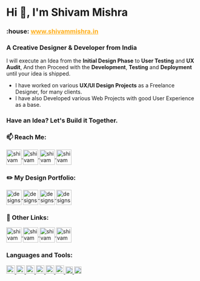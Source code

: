 <h1>Hi 👋, I'm Shivam Mishra</h1>
<h3 underline="none">:house:  <a href="http://shivammishra.in/" style="color:#FFAE1A">www.shivammishra.in</a></h3>
<h3>A Creative Designer & Developer from India</h3>

I will execute an Idea from the **Initial Design Phase** to **User Testing** and **UX Audit**, And then Proceed with the **Development**, **Testing** and **Deployment** until your idea is shipped.

- I have worked on various **UX/UI Design Projects** as a Freelance Designer, for many clients.
- I have also Developed various Web Projects with good User Experience as a base.

### Have an Idea? Let's Build it Together.

<!-- - All of my projects are available at [https://github.com/battleplayer02/](https://github.com/battleplayer02/) -->

<!-- - How to reach me, drop an email at **hshekhar499@gmail.com** -->

### :mailbox: Reach Me:

<p>
  <!-- Twitter -->
  <a href="http://twitter.com/shivam534d" target="_blank">
    <img align="center" src="https://shivammishra.in/cdn/github/assets/jpg/twitter.jpg" alt="shivam534d" height="40" width="auto"/>
  </a>
  <!-- LinkedIn -->
  <a href="https://www.linkedin.com/in/shivam534d/" target="_blank">
    <img align="center" src="https://shivammishra.in/cdn/github/assets/jpg/linkedin.jpg" alt="shivam534d" height="40" width="auto"/>
  </a>
  <!-- Instagram -->
  <a href="https://www.instagram.com/shivam534d/" target="_blank">
    <img align="center" src="https://shivammishra.in/cdn/github/assets/jpg/insta-shivam534d.jpg" alt="shivam534d" height="40" width="auto"/>
  </a>
  <!-- Email -->
  <a href="mailto:shivam534d@gmail" target="_blank">
    <img align="center" src="https://shivammishra.in/cdn/github/assets/jpg/gmail.jpg" alt="shivam534d" height="40" width="auto"/>
  </a>
</p>

### :pencil2: My Design Portfolio:

<p>
  <!-- Behance -->
  <a href="https://www.behance.net/designsbymishra" target="_blank">
    <img align="center" src="https://shivammishra.in/cdn/github/assets/jpg/behance.jpg" alt="designsbymishra" height="40" width="auto"/>
  </a>
  <!-- Dribbble -->
  <a href="https://dribbble.com/designsbymishra" target="_blank">
    <img align="center" src="https://shivammishra.in/cdn/github/assets/jpg/dribbble.jpg" alt="designsbymishra" height="40" width="auto"/>
  </a>
  <!-- Design Instagram -->
  <a href="https://www.instagram.com/designsbymishra/" target="_blank">
    <img align="center" src="https://shivammishra.in/cdn/github/assets/jpg/instgram-Designs-By-Mishra.jpg" alt="designsbymishra" height="40" width="auto"/>             
  </a>
  <!-- CodePen -->
  <a href="https://codepen.io/designsbymishra" target="_blank">
    <img align="center" src="https://shivammishra.in/cdn/github/assets/jpg/codePen.jpg" alt="designsbymishra" height="40" width="auto"/>
  </a>
</p>

### :link: Other Links:

<p>
  <!-- Leetcode -->
  <a href="https://leetcode.com/shivam534d" target="_blank">
    <img align="center" src="https://shivammishra.in/cdn/github/assets/jpg/leetcode.jpg" alt="shivam534d" height="40" width="auto"/>
  </a>
  <!-- HackerRank -->
  <a href="https://www.hackerrank.com/shivam534d" target="_blank">
    <img align="center" src="https://shivammishra.in/cdn/github/assets/jpg/hackerrank.jpg" alt="shivam534d" height="40" width="auto"/>
  </a>
  <!-- HackerEarth -->
  <a href="https://www.hackerearth.com/@shivam534d" target="_blank">
    <img align="center" src="https://shivammishra.in/cdn/github/assets/jpg/hacker-Earth.jpg" alt="shivam534d" height="40" width="auto"/>
  </a>
  <!-- CodeChef -->
  <a href="https://www.codechef.com/users/shivam534d" target="_blank">
    <img align="center" src="https://shivammishra.in/cdn/github/assets/jpg/codeChef.jpg" alt="shivam534d" height="40" width="auto"/>
  </a>
</p>

<h3 align="left">Languages and Tools:</h3>

<p align="left">
  <a href="https://www.w3.org/html/" target="_blank">
    <img
    src="https://shivammishra.in/cdn/github/assets/html.png"
    alt="html5"
    width="auto"
    height="22"
    />
  </a>
  <a href="https://www.w3schools.com/css/" target="_blank">
    <img
    src="https://shivammishra.in/cdn/github/assets/css.png"
    alt="css3"
    width="auto"
    height="22"
    />
  </a>
  <a href="https://sass-lang.com" target="_blank">
    <img
      src="https://shivammishra.in/cdn/github/assets/sass.png"
      alt="sass"
      width="auto"
      height="22"
    />
  </a>
  <a href="https://getbootstrap.com" target="_blank">
    <img
      src="https://shivammishra.in/cdn/github/assets/bootstrap.png"
      alt="bootstrap"
      width="auto"
      height="22"
    />
  </a>
  <a href="https://developer.mozilla.org/en-US/docs/Web/JavaScript" target="_blank">
    <img
      src="https://shivammishra.in/cdn/github/assets/javascript.png"
      alt="javascript"
      width="auto"
      height="22"
    />
  </a>
  <a href="https://nodejs.org" target="_blank">
    <img
      src="https://shivammishra.in/cdn/github/assets/nodejs.png"
      alt="nodejs"
      width="auto"
      height="22"
    />
  </a>
  <!-- <a href="https://expressjs.com" target="_blank">
    <img
      src="https://shivammishra.in/cdn/github/assets/png/expressjs.png"
      alt="express"
      width="auto"
      height="19"
    />
  </a>
  <a href="https://reactjs.org/" target="_blank">
    <img
      src="https://shivammishra.in/cdn/github/assets/png/reactjs.png"
      alt="react"
      width="auto"
      height="19"
    />
  </a>
  <a href="https://redux.js.org" target="_blank">
    <img
      src="https://shivammishra.in/cdn/github/assets/png/redux.png"
      alt="redux"
      width="auto"
      height="19"
    />
  </a>
  <a href="https://www.mongodb.com/" target="_blank">
    <img
      src="https://shivammishra.in/cdn/github/assets/png/mongoDB.png"
      alt="mongodb"
      width="auto"
      height="19"
    />
  </a>
  <a href="https://nextjs.org/" target="_blank">
    <img
      src="https://shivammishra.in/cdn/github/assets/png/nextjs.png"
      alt="nextjs"
      width="auto"
      height="19"
    />
  </a>
  <a href="https://www.postgresql.org" target="_blank">
    <img
      src="https://shivammishra.in/cdn/github/assets/png/Postgre-SQL.png"
      alt="postgresql"
      width="auto"
      height="19"
    />
  </a>
  <a href="https://postman.com" target="_blank">
    <img
      src="https://shivammishra.in/cdn/github/assets/png/postman.png"
      alt="postman"
      width="auto"
      height="19"
    />
  </a>
  <a href="https://www.python.org" target="_blank">
    <img
      src="https://shivammishra.in/cdn/github/assets/png/python.png"
      alt="python"
      width="auto"
      height="19"
    />
  </a> -->
  <a href="https://git-scm.com/" target="_blank">
    <img
      src="https://shivammishra.in/cdn/github/assets/png/git.png"
      alt="git"
      width="auto"
      height="19"
    />
  </a> 
  <!-- <a href="https://www.linux.org/" target="_blank">
    <img
      src="https://shivammishra.in/cdn/github/assets/png/linux.png"
      alt="linux"
      width="auto"
      height="19"
    />
  </a>
  <a href="https://angular.io" target="_blank">
    <img
      src="https://shivammishra.in/cdn/github/assets/png/angular.png"
      alt="angular"
      width="auto"
      height="19"
    />
  </a>
  <a href="https://www.typescriptlang.org/" target="_blank">
    <img
      src="https://shivammishra.in/cdn/github/assets/png/typescript.png"
      alt="typescript"
      width="auto"
      height="19"
    />
  </a>
  <a href="https://aws.amazon.com" target="_blank">
    <img
      src="https://shivammishra.in/cdn/github/assets/png/aws.png"
      alt="aws"
      width="auto"
      height="19"
    />
  </a>
  <a href="https://firebase.google.com/" target="_blank">
    <img
      src="https://shivammishra.in/cdn/github/assets/png/firebase.png"
      alt="firebase"
      width="auto"
      height="19"
    />
  </a>
  <a href="https://heroku.com" target="_blank">
    <img
      src="https://shivammishra.in/cdn/github/assets/png/heroku.png"
      alt="heroku"
      width="auto"
      height="19"
    />
  </a>
  <a href="https://www.mysql.com/" target="_blank">
    <img
      src="https://shivammishra.in/cdn/github/assets/png/mySQL.png"
      alt="mysql"
      width="auto"
      height="19"
    />
  </a> -->
  <a href="https://www.java.com" target="_blank">
    <img
      src="https://shivammishra.in/cdn/github/assets/png/java.png"
      alt="java"
      width="auto"
      height="19"
    />
  </a>
</p>
